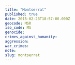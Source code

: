 ```yaml
---
title: "Montserrat"
published: true
date: 2015-02-23T18:57:00.000Z
geocode: MSR
iso_code: MS
genocide:
crimes_against_humanity:
aggression:
war_crimes:
note:
slug: montserrat
---
```

